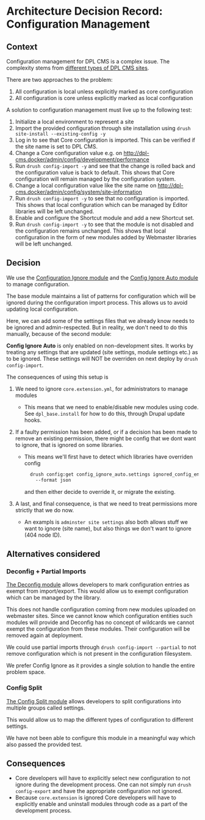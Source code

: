 # Architecture Decision Record: Configuration Management

## Context

Configuration management for DPL CMS is a complex issue. The complexity stems
from [different types of DPL CMS sites](../configuration-management.md).

There are two approaches to the problem:

1. All configuration is local unless explicitly marked as core configuration
2. All configuration is core unless explicitly marked as local configuration

A solution to configuration management must live up to the following test:

1. Initialize a local environment to represent a site
2. Import the provided configuration through site installation using
   `drush site-install --existing-config -y`
3. Log in to see that Core configuration is imported. This can be verified if
   the site name is set to DPL CMS.
4. Change a Core configuration value e.g. on <http://dpl-cms.docker/admin/config/development/performance>
5. Run `drush config-import -y` and see that the change is rolled back and the
   configuration value is back to default. This shows that Core configuration
   will remain managed by the configuration system.
6. Change a local configuration value like the site name on <http://dpl-cms.docker/admin/config/system/site-information>
7. Run `drush config-import -y` to see that no configuration is imported. This
   shows that local configuration which can be managed by Editor libraries will
   be left unchanged.
8. Enable and configure the Shortcut module and add a new Shortcut set.
9. Run `drush config-import -y` to see that the module is not disabled and the
   configuration remains unchanged. This shows that local configuration in the
   form of new modules added by Webmaster libraries will be left unchanged.

## Decision

We use the
[Configuration Ignore module](https://www.drupal.org/project/config_ignore)
and the [Config Ignore Auto module](https://www.drupal.org/project/config_ignore_auto)
to manage configuration.

The base module maintains a list of patterns for configuration which will be
ignored  during the configuration import process. This allows us to avoid
updating local configuration.

Here, we can add some of the settings files that we already know needs to be
ignored and admin-respected.
But in reality, we don't need to do this manually, because of the second module:

**Config Ignore Auto** is only enabled on non-development sites.
It works by treating any settings that are updated (site settings, module
settings etc.) as to be ignored.
These settings will NOT be overriden on next deploy by `drush config-import`.

The consequences of using this setup is

1) We need to ignore `core.extension.yml`, for administrators to manage modules
   - This means that we need to enable/disable new modules using code.
     See `dpl_base.install` for how to do this, through Drupal update hooks.
2) If a faulty permission has been added, or if a decision has been made to
   remove an existing permission, there might be config that we dont want to
   ignore, that is ignored on some libraries.

   - This means we'll first have to detect which libraries have overriden config

     ```bash
       drush config:get config_ignore_auto.settings ignored_config_entities
         --format json
     ```

      and then either decide to override it, or migrate the existing.

3) A last, and final consequence, is that we need to treat permissions more
   strictly that we do now.
   - An exampls is `adminster site settings` also both allows stuff we want to
     ignore (site name), but also things we don't want to ignore (404 node ID).

## Alternatives considered

### Deconfig + Partial Imports

[The Deconfig module](https://www.drupal.org/project/deconfig) allows developers
to mark configuration entries as exempt from import/export. This would allow us
to exempt configuration which can be managed by the library.

This does not handle configuration coming from new modules uploaded on webmaster
sites. Since we cannot know which configuration entities such modules will
provide and Deconfig has no concept of wildcards we cannot exempt the
configuration from these modules. Their configuration will be removed again at
deployment.

We could use partial imports through `drush config-import --partial` to not
remove configuration which is not present in the configuration filesystem.

We prefer Config Ignore as it provides a single solution to handle the entire
problem space.

### Config Split

[The Config Split module](https://www.drupal.org/project/config_split) allows
developers to split configurations into multiple groups called settings.

This would allow us to map the different types of configuration to different
settings.

We have not been able to configure this module in a meaningful way which also
passed the provided test.

## Consequences

- Core developers will have to explicitly select new configuration to not ignore
  during the development process. One can not simply run `drush config-export`
  and have the appropriate configuration not ignored.
- Because `core.extension` is ignored Core developers will have to explicitly
  enable and uninstall modules through code as a part of the development
  process.

